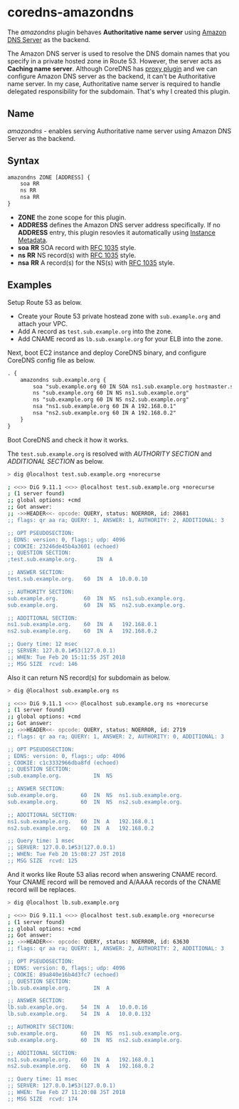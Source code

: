 # coredns-amazondns
The *amazondns* plugin behaves **Authoritative name server** using [Amazon DNS Server](https://docs.aws.amazon.com/AmazonVPC/latest/UserGuide/VPC_DHCP_Options.html#AmazonDNS) as the backend.

The Amazon DNS server is used to resolve the DNS domain names that you specify in a private hosted zone in Route 53. However, the server acts as **Caching name server**. Although CoreDNS has [proxy plugin](https://github.com/coredns/coredns/tree/master/plugin/proxy) and we can configure Amazon DNS server as the backend, it can't be Authoritative name server. In my case, Authoritative name server is required to handle delegated responsibility for the subdomain. That's why I created this plugin. 

## Name

*amazondns* - enables serving Authoritative name server using Amazon DNS Server as the backend.

## Syntax

```txt
amazondns ZONE [ADDRESS] {
    soa RR
    ns RR
    nsa RR
}
```

* **ZONE** the zone scope for this plugin.
* **ADDRESS** defines the Amazon DNS server address specifically.
  If no **ADDRESS** entry, this plugin resovles it automatically using [Instance Metadata](https://docs.aws.amazon.com/AWSEC2/latest/UserGuide/ec2-instance-metadata.html).
* **soa** **RR** SOA record with [RFC 1035](https://tools.ietf.org/html/rfc1035#section-5) style.
* **ns** **RR** NS record(s) with [RFC 1035](https://tools.ietf.org/html/rfc1035#section-5) style.
* **nsa** **RR** A record(s) for the NS(s) with [RFC 1035](https://tools.ietf.org/html/rfc1035#section-5) style.

## Examples

Setup Route 53 as below.

* Create your Route 53 private hostead zone with `sub.example.org` and attach your VPC.
* Add A record as `test.sub.example.org` into the zone.
* Add CNAME record as `lb.sub.example.org` for your ELB into the zone.

Next, boot EC2 instance and deploy CoreDNS binary, and configure CoreDNS config file as below.

```txt
. {
    amazondns sub.example.org {
        soa "sub.example.org 60 IN SOA ns1.sub.example.org hostmaster.sub.example.org (1 7200 900 1209600 86400)"
        ns "sub.example.org 60 IN NS ns1.sub.example.org"
        ns "sub.example.org 60 IN NS ns2.sub.example.org"
        nsa "ns1.sub.example.org 60 IN A 192.168.0.1"
        nsa "ns2.sub.example.org 60 IN A 192.168.0.2"
    }
}
```

Boot CoreDNS and check it how it works.

The `test.sub.example.org` is resolved with *AUTHORITY SECTION* and *ADDITIONAL SECTION* as below.

```bash
> dig @localhost test.sub.example.org +norecurse

; <<>> DiG 9.11.1 <<>> @localhost test.sub.example.org +norecurse
; (1 server found)
;; global options: +cmd
;; Got answer:
;; ->>HEADER<<- opcode: QUERY, status: NOERROR, id: 28681
;; flags: qr aa ra; QUERY: 1, ANSWER: 1, AUTHORITY: 2, ADDITIONAL: 3

;; OPT PSEUDOSECTION:
; EDNS: version: 0, flags:; udp: 4096
; COOKIE: 23246de45b4a3601 (echoed)
;; QUESTION SECTION:
;test.sub.example.org.      IN  A

;; ANSWER SECTION:
test.sub.example.org.   60  IN  A  10.0.0.10

;; AUTHORITY SECTION:
sub.example.org.        60  IN  NS  ns1.sub.example.org.
sub.example.org.        60  IN  NS  ns2.sub.example.org.

;; ADDITIONAL SECTION:
ns1.sub.example.org.    60  IN  A   192.168.0.1
ns2.sub.example.org.    60  IN  A   192.168.0.2

;; Query time: 12 msec
;; SERVER: 127.0.0.1#53(127.0.0.1)
;; WHEN: Tue Feb 20 15:11:55 JST 2018
;; MSG SIZE  rcvd: 146
```

Also it can return NS record(s) for subdomain as below.

```bash
> dig @localhost sub.example.org ns

; <<>> DiG 9.11.1 <<>> @localhost sub.example.org ns +norecurse
; (1 server found)
;; global options: +cmd
;; Got answer:
;; ->>HEADER<<- opcode: QUERY, status: NOERROR, id: 2719
;; flags: qr aa ra; QUERY: 1, ANSWER: 2, AUTHORITY: 0, ADDITIONAL: 3

;; OPT PSEUDOSECTION:
; EDNS: version: 0, flags:; udp: 4096
; COOKIE: c1c3332966dba8fd (echoed)
;; QUESTION SECTION:
;sub.example.org.          IN  NS

;; ANSWER SECTION:
sub.example.org.       60  IN  NS  ns1.sub.example.org.
sub.example.org.       60  IN  NS  ns2.sub.example.org.

;; ADDITIONAL SECTION:
ns1.sub.example.org.   60  IN  A   192.168.0.1
ns2.sub.example.org.   60  IN  A   192.168.0.2

;; Query time: 1 msec
;; SERVER: 127.0.0.1#53(127.0.0.1)
;; WHEN: Tue Feb 20 15:08:27 JST 2018
;; MSG SIZE  rcvd: 125
```

And it works like Route 53 alias record when answering CNAME record.
Your CNAME record will be removed and A/AAAA records of the CNAME record will be replaces.

```bash
> dig @localhost lb.sub.example.org

; <<>> DiG 9.11.1 <<>> @localhost test.sub.example.org +norecurse
; (1 server found)
;; global options: +cmd
;; Got answer:
;; ->>HEADER<<- opcode: QUERY, status: NOERROR, id: 63630
;; flags: qr aa ra; QUERY: 1, ANSWER: 2, AUTHORITY: 2, ADDITIONAL: 3

;; OPT PSEUDOSECTION:
; EDNS: version: 0, flags:; udp: 4096
; COOKIE: 89a840e16b4d3fc7 (echoed)
;; QUESTION SECTION:
;lb.sub.example.org.       IN  A

;; ANSWER SECTION:
lb.sub.example.org.    54  IN  A   10.0.0.16
lb.sub.example.org.    54  IN  A   10.0.0.132

;; AUTHORITY SECTION:
sub.example.org.       60  IN  NS  ns1.sub.example.org.
sub.example.org.       60  IN  NS  ns2.sub.example.org.

;; ADDITIONAL SECTION:
ns1.sub.example.org.   60  IN  A   192.168.0.1
ns2.sub.example.org.   60  IN  A   192.168.0.2

;; Query time: 11 msec
;; SERVER: 127.0.0.1#53(127.0.0.1)
;; WHEN: Tue Feb 27 11:20:08 JST 2018
;; MSG SIZE  rcvd: 174
```
